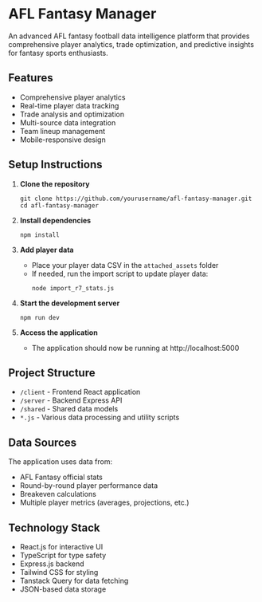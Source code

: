 # AFL Fantasy Manager

An advanced AFL fantasy football data intelligence platform that provides comprehensive player analytics, trade optimization, and predictive insights for fantasy sports enthusiasts.

## Features

- Comprehensive player analytics
- Real-time player data tracking
- Trade analysis and optimization
- Multi-source data integration
- Team lineup management
- Mobile-responsive design

## Setup Instructions

1. **Clone the repository**
   ```
   git clone https://github.com/yourusername/afl-fantasy-manager.git
   cd afl-fantasy-manager
   ```

2. **Install dependencies**
   ```
   npm install
   ```

3. **Add player data**
   - Place your player data CSV in the `attached_assets` folder
   - If needed, run the import script to update player data:
     ```
     node import_r7_stats.js
     ```

4. **Start the development server**
   ```
   npm run dev
   ```

5. **Access the application**
   - The application should now be running at http://localhost:5000

## Project Structure

- `/client` - Frontend React application
- `/server` - Backend Express API
- `/shared` - Shared data models
- `*.js` - Various data processing and utility scripts

## Data Sources

The application uses data from:
- AFL Fantasy official stats
- Round-by-round player performance data
- Breakeven calculations
- Multiple player metrics (averages, projections, etc.)

## Technology Stack

- React.js for interactive UI
- TypeScript for type safety
- Express.js backend
- Tailwind CSS for styling
- Tanstack Query for data fetching
- JSON-based data storage